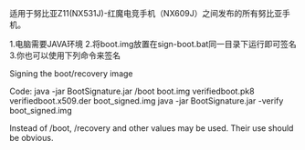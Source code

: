 适用于努比亚Z11(NX531J)-红魔电竞手机（NX609J）之间发布的所有努比亚手机。

1.电脑需要JAVA环境
2.将boot.img放置在sign-boot.bat同一目录下运行即可签名
3.你也可以使用下列命令来签名

Signing the boot/recovery image

Code:
java -jar BootSignature.jar /boot boot.img verifiedboot.pk8 verifiedboot.x509.der boot_signed.img
java -jar BootSignature.jar -verify boot_signed.img

Instead of /boot, /recovery and other values may be used. Their use should be obvious.